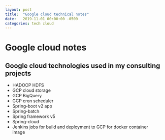 ```yaml
---
layout: post
title:  "Google cloud technical notes"
date:   2019-11-01 00:00:00 -0500
categories: tech cloud
---
```


# Google cloud notes #

## Google cloud technologies used in my consulting projects

- HADOOP HDFS
- GCP cloud storage
- GCP BigQuery
- GCP cron scheduler
- Spring-boot v2 app
- Spring-batch
- Spring framework v5
- Spring-cloud
- Jenkins jobs for build and deployment to GCP for docker container image

